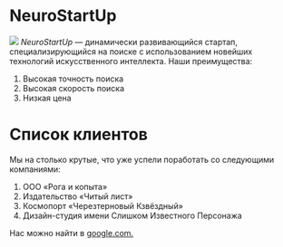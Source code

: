 # NeuroStartUp
![](https://netology-code.github.io/git-homeworks/introduction/assets/logo.png)
*NeuroStartUp* — динамически развивающийся стартап, специализирующийся на поиске с использованием новейших технологий искусственного интеллекта.
Наши преимущества:
1. Высокая точность поиска
2. Высокая скорость поиска
3. Низкая цена
   
# Список клиентов
Мы на столько крутые, что уже успели поработать со следующими компаниями:

 1. ООО «Рога и копыта»
 1. Издательство «Читый лист»
 2. Космопорт «Черезтерновый Кзвёздный»
 3. Дизайн-студия имени Слишком Известного Персонажа
   
Нас можно найти в [google.com.](https://google.com/)